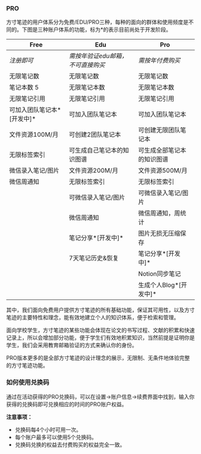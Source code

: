 ### PRO

方寸笔迹的用户体系分为免费/EDU/PRO三种，每种的面向的群体和使用频度是不同的。下图是三种账户体系的功能，标为*的表示目前尚处于开发阶段。

| Free                       | Edu                               | Pro                        |
| -------------------------- | --------------------------------- | -------------------------- |
| *注册即可*                 | *需按年验证edu邮箱，不可直接购买* | *需按年付费购买*           |
| 无限笔记数                 | 无限笔记数                        | 无限笔记数                 |
| 笔记本数 5                 | 无限笔记本数                      | 无限笔记本数               |
| 无限笔记引用               | 无限笔记引用                      | 无限笔记引用               |
| 可加入团队笔记本*[开发中]* | 可加入团队笔记本                  | 可加入团队笔记本           |
| 文件资源100M/月            | 可创建2团队笔记本                 | 可创建无限团队笔记本       |
| 无限标签索引               | 可生成自己笔记本的知识图谱        | 可生成全部笔记本的知识图谱 |
| 微信录入笔记/图片          | 文件资源200M/月                   | 文件资源500M/月            |
| 微信周通知                 | 无限标签索引                      | 无限标签索引               |
|                            | 可微信录入笔记/图片               | 可微信录入笔记/图片        |
|                            | 微信周通知                        | 微信周通知，周统计         |
|                            | 笔记分享*[开发中]*                | 图片无损无压缩保存         |
|                            | 7天笔记历史&恢复                  | 笔记分享*[开发中]*         |
|                            |                                   | Notion同步笔记             |
|                            |                                   | 生成个人Blog*[开发中]*     |

其中，我们面向免费用户提供方寸笔迹的所有基础功能，保证其可用性，以及方寸笔迹的主要特性和理念，能有效地建立个人的知识体系，便于检索和管理。

面向学校学生，方寸笔迹的某些功能会体现在论文的书写过程、文献的积累和快速记录上，所以会增加部分功能，便于学生们有效地积累知识，当然前提是证明你是学生，我们会采用教育邮箱验证的方式来确认你的身份。

PRO版本更多的是全部方寸笔迹的设计理念的展示，无限制、无条件地体验完整的方寸笔迹功能。



### 如何使用兑换码

通过在活动获得的PRO兑换码，可以在设置->账户信息->续费界面中找到，输入你获得的兑换码即可兑换相应的时间的PRO账户权益。

**注意事项：**

- 兑换码每4个小时可用一次。
- 每个账户最多可以使用5个兑换码。
- 兑换码兑换的权益去付费购买的权益完全一致。
